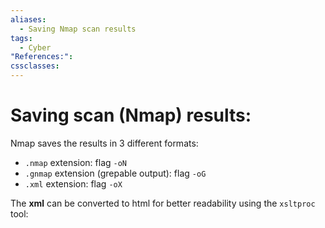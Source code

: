```yaml
---
aliases:
  - Saving Nmap scan results
tags:
  - Cyber
"References:": 
cssclasses:
---
```

# Saving scan (Nmap) results: 

Nmap saves the results in 3 different formats: 
+ `.nmap` extension: flag `-oN`
+ `.gnmap` extension (grepable output): flag `-oG`
+ `.xml` extension: flag `-oX`

The **xml** can be converted to html for better readability using the `xsltproc` tool: 

